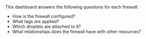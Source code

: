 This dashboard answers the following questions for each firewall:

- How is the firewall configured?
- What tags are applied?
- Which droplets are attached to it?
- What relationships does the firewall have with other resources?